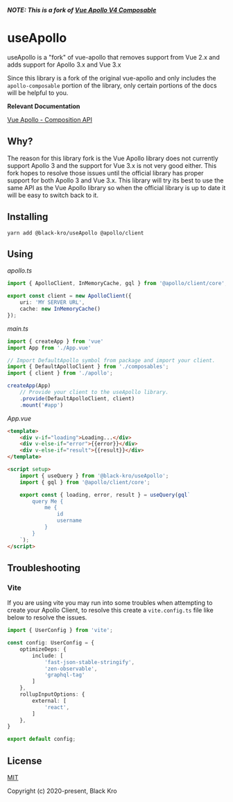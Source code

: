 ***NOTE: This is a fork of [Vue Apollo V4 Composable](https://github.com/vuejs/vue-apollo/tree/v4/packages/vue-apollo-composable)***

# useApollo
useApollo is a "fork" of vue-apollo that removes support from Vue 2.x and adds support for Apollo 3.x and Vue 3.x 

Since this library is a fork of the original vue-apollo and only includes the `apollo-composable` portion of the library, only certain portions of the docs will be helpful to you.

**Relevant Documentation**

[Vue Apollo - Composition API](https://v4.apollo.vuejs.org/api/use-query.html)

## Why?
The reason for this library fork is the Vue Apollo library does not currently support Apollo 3 and the support for Vue 3.x is not very good either. This fork hopes to resolve those issues until the official library has proper support for both Apollo 3 and Vue 3.x. This library will try its best to use the same API as the Vue Apollo library so when the official library is up to date it will be easy to switch back to it.

## Installing
```
yarn add @black-kro/useApollo @apollo/client
```

## Using

*apollo.ts*
```ts
import { ApolloClient, InMemoryCache, gql } from '@apollo/client/core';

export const client = new ApolloClient({
    uri: 'MY SERVER URL',
    cache: new InMemoryCache()
});
```

*main.ts*
```ts
import { createApp } from 'vue'
import App from './App.vue'

// Import DefaultApollo symbol from package and import your client.
import { DefaultApolloClient } from './composables';
import { client } from './apollo';

createApp(App)
    // Provide your client to the useApollo library.
    .provide(DefaultApolloClient, client)
    .mount('#app')
```

*App.vue*
```html
<template>
    <div v-if="loading">Loading...</div>
    <div v-else-if="error">{{error}}</div>
    <div v-else-if="result">{{result}}</div>
</template>

<script setup>
    import { useQuery } from '@black-kro/useApollo';
    import { gql } from '@apollo/client/core';

    export const { loading, error, result } = useQuery(gql`
        query Me {
            me {
                id
                username
            }
        }
    `);
</script>
```

## Troubleshooting

### Vite
If you are using vite you may run into some troubles when attempting to create your Apollo Client, to resolve this create a `vite.config.ts` file like below to resolve the issues.

```ts
import { UserConfig } from 'vite';

const config: UserConfig = {
    optimizeDeps: {
        include: [
            'fast-json-stable-stringify',
            'zen-observable',
            'graphql-tag'
        ]
    },
    rollupInputOptions: {
        external: [
            'react',
        ]
    },
}

export default config;
```

## License
[MIT](http://opensource.org/licenses/MIT)

Copyright (c) 2020-present, Black Kro